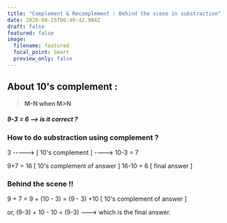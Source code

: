 ```yaml
---
title: "Complement & Recomplement : Behind the scene in substraction"
date: 2020-08-25T06:49:42.984Z
draft: false
featured: false
image:
  filename: featured
  focal_point: Smart
  preview_only: false
---
```

## About 10's complement :

> **M-N when      M>N**

##### 9-3 = 6  --> is it correct ?

### How to do substraction using complement ?

3 -----> \[ 10's complement ] ---->  10-3 = 7

9+7 = 16   \[ 10's complement of answer ]
16-10 = 6  \[ final answer ]

### Behind the scene !!

9 + 7 = 9 + (10 - 3) = (9 - 3) +10  \[ 10's complement of answer ]

or, (9-3) + 10  - 10 = (9-3)  ---> which is the final answer.
